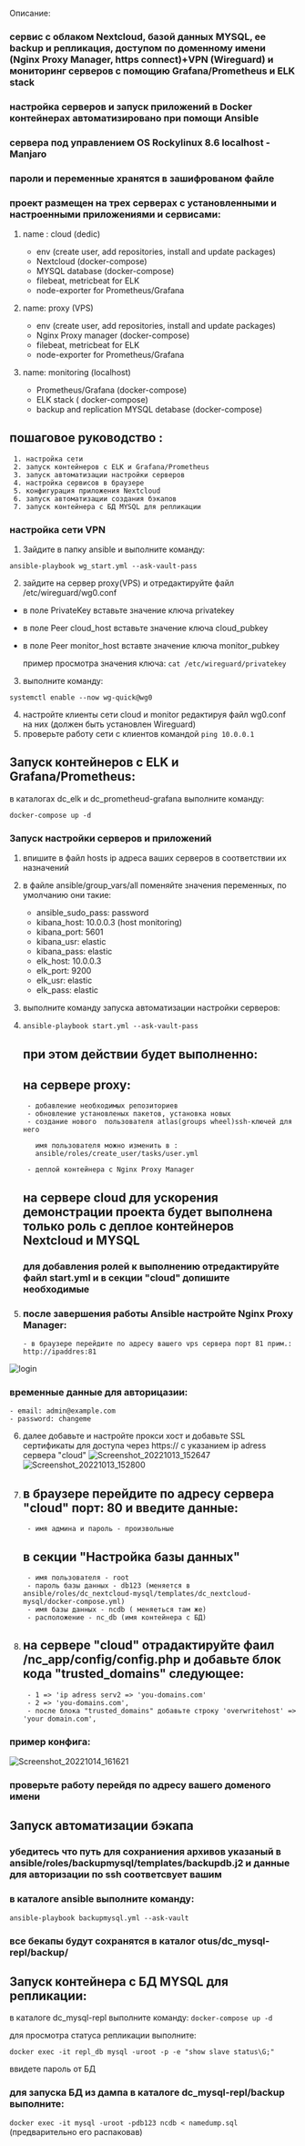  Описание:
 
### сервис с облаком Nextcloud, базой данных MYSQL, ее backup и репликация, доступом по доменному имени (Nginx Proxy Manager, https connect)+VPN (Wireguard) и мониторинг серверов с помощию Grafana/Prometheus и ELK stack
### настройка серверов и запуск  приложений в Docker контейнерах автоматизировано при помощи Ansible
### сервера под управлением OS Rockylinux 8.6 localhost - Manjaro
### пароли и переменные хранятся в зашифрованом файле
### проект размещен на трех серверах c установленными и настроенными приложениями и сервисами:

1. name : cloud  (dedic) 
     - env (create user, add repositories, install and update packages)
     - Nextcloud (docker-compose)
     - MYSQL database (docker-compose) 
     - filebeat, metricbeat for ELK
     - node-exporter for Prometheus/Grafana

2. name: proxy (VPS)
     - env (create user, add repositories, install and update packages)
     - Nginx Proxy manager (docker-compose)
     - filebeat, metricbeat for ELK
     - node-exporter for Prometheus/Grafana

3. name: monitoring (localhost)
     - Prometheus/Grafana (docker-compose)
     - ELK stack ( docker-compose)
     - backup and replication MYSQL detabase (docker-compose)

## пошаговое руководство :
     1. настройка сети
     2. запуск контейнеров с ELK и Grafana/Prometheus 
     3. запуск автоматизации настройки серверов
     4. настройка сервисов в браузере
     5. конфигурация приложения Nextcloud
     6. запуск автоматизации создания бэкапов
     7. запуск контейнера с БД MYSQL для репликации
     
### настройка сети VPN 
1. Зайдите в папку ansible и выполните команду:

```
ansible-playbook wg_start.yml --ask-vault-pass 

```
2. зайдите на сервер proxy(VPS) и отредактируйте файл /etc/wireguard/wg0.conf

  - в поле PrivateKey вставьте значение ключа privatekey
  - в поле Peer cloud_host вставьте значение ключа cloud_pubkey
  - в поле Peer monitor_host вставте значение ключа monitor_pubkey
   
    пример просмотра значения ключа: ``` cat /etc/wireguard/privatekey ```

3. выполните команду:

```
systemctl enable --now wg-quick@wg0

```
4. настройте клиенты сети cloud и monitor редактируя файл wg0.conf на них (должен быть установлен Wireguard)
5. проверьте работу сети c клиентов командой ``` ping 10.0.0.1 ```

## Запуск контейнеров с ELK и Grafana/Prometheus:
  в каталогах dc_elk и dc_prometheud-grafana выполните команду:
  
  ``` docker-compose up -d ```

### Запуск настройки серверов и приложений
1. впишите в файл hosts ip адреса ваших серверов в соответствии их назначений
2. в файле ansible/group_vars/all поменяйте значения переменных, по умолчанию они такие:
   - ansible_sudo_pass: password
   - kibana_host: 10.0.0.3 (host monitoring)
   - kibana_port: 5601
   - kibana_usr: elastic
   - kibana_pass: elastic
   - elk_host: 10.0.0.3
   - elk_port: 9200
   - elk_usr: elastic
   - elk_pass: elastic

3. выполните команду запуска автоматизации настройки серверов:

4. ``` ansible-playbook start.yml --ask-vault-pass ```
   ## при этом действии будет выполненно:
   ## на сервере proxy:
        - добавление необходимых репозиториев
        - обновление установленых пакетов, установка новых
        - создание нового  пользователя atlas(groups wheel)ssh-ключей для него
          
          имя пользователя можно изменить в :
          ansible/roles/create_user/tasks/user.yml
          
        - деплой контейнера с Nginx Proxy Manager
   ## на сервере cloud для ускорения демонстрации проекта будет выполнена только роль с деплое контейнеров Nextcloud и MYSQL
   ### для добавления ролей к выполнению отредактируйте файл start.yml и в секции "cloud" допишите необходимые

5. ### после завершения работы Ansible настройте Nginx Proxy Manager:
       - в браузере перейдите по адресу вашего vps сервера порт 81 прим.: http://ipaddres:81
![login](https://user-images.githubusercontent.com/59445051/195842873-929509d0-e56a-4d06-81ed-3ba7d4b93046.png)

### временные данные для авторицазии: 
    - email: admin@example.com
    - password: changeme
 6. далее добавьте и настройте прокси хост и добавьте SSL сертификаты для доступа через https:// с указанием ip adress сервера "cloud"
 ![Screenshot_20221013_152647](https://user-images.githubusercontent.com/59445051/195849656-0cd5541d-e1c5-4f80-8660-63e4a8f9c566.png)
![Screenshot_20221013_152800](https://user-images.githubusercontent.com/59445051/195850399-b599edcd-d962-46b2-a820-80f3c9fc0d69.png)

7. ## в браузере перейдите по адресу сервера "cloud" порт: 80 и введите данные:
        - имя админа и пароль - произвольные
   ## в секции "Настройка базы данных"
        - имя пользователя - root
        - пароль базы данных - db123 (меняется в ansible/roles/dc_nextcloud-mysql/templates/dc_nextcloud-mysql/docker-compose.yml)
        - имя базы данных - ncdb ( меняеться там же)
        - расположение - nc_db (имя контейнера с БД)

8. ## на сервере "cloud" отрадактируйте фаил /nc_app/config/config.php и добавьте блок кода "trusted_domains" следующее:
        - 1 => 'ip adress serv2 => 'you-domains.com'
        - 2 => 'you-domains.com',
        - после блока "trusted_domains" добавьте строку 'overwritehost' => 'your domain.com',
 ### пример конфига:
 
 ![Screenshot_20221014_161621](https://user-images.githubusercontent.com/59445051/195857635-619135b9-c190-41ab-8bfc-aed4ece3fc75.png)
 
### проверьте работу перейдя по адресу вашего доменого имени

## Запуск автоматизации бэкапа

### убедитесь что путь для сохраниения архивов указаный в ansible/roles/backupmysql/templates/backupdb.j2 и данные для авторизации по ssh соответсвует вашим 

### в каталоге ansible выполните команду:

``` ansible-playbook backupmysql.yml --ask-vault ```
    
### все бекапы будут сохранятся в каталог otus/dc_mysql-repl/backup/

## Запуск контейнера с БД MYSQL  для репликации:
   
   в каталоге dc_mysql-repl выполните команду: ``` docker-compose up -d ```
   
   для просмотра статуса репликации выполните:
   
   ``` docker exec -it repl_db mysql -uroot -p -e "show slave status\G;" ```
   
   ввидете пароль от БД
   
 ### для запуска БД из дампа в каталоге dc_mysql-repl/backup выполните:
 
 ``` docker exec -it mysql -uroot -pdb123 ncdb < namedump.sql ``` (предварительно его распаковав)




